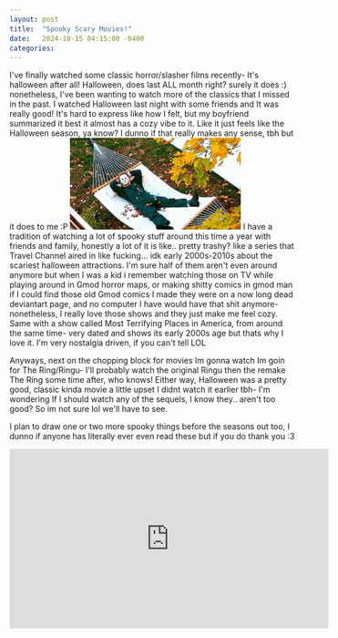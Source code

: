 ```yaml
---
layout: post
title:  "Spooky Scary Movies!"
date:   2024-10-15 04:15:00 -0400
categories: 
---
```

I've finally watched some classic horror/slasher films recently- It's halloween after all! Halloween, does last ALL month right? surely it does :) nonetheless, I've been wanting to watch more of the classics that I missed in the past. I watched Halloween last night with some friends and It was really good! It's hard to express like
how I felt, but my boyfriend summarized it best it almost has a cozy vibe to it. Like it just feels like the Halloween season, ya know?
I dunno if that really makes any sense, tbh but it does to me :P
<img src="/assets/images/halloween-michael-myers.gif" width="300px">
I have a tradition of watching a lot of spooky stuff around this time a year with friends and family, honestly a lot of it is like.. pretty trashy? like a series that Travel Channel aired in like fucking... idk early 2000s-2010s about the scariest halloween attractions. I'm sure half of them aren't even around anymore but when I was a kid i remember watching those on TV while playing around in Gmod horror maps, or making shitty comics in gmod man if I could find those old Gmod comics I made they were on a now long dead deviantart page, and no computer I have would have that shit anymore- nonetheless, I really love those shows and they just make me feel cozy. Same with a show called Most Terrifying Places in America, from around the same time- very dated and shows its early 2000s age but thats why I love it. 
I'm very nostalgia driven, if you can't tell LOL

Anyways, next on the chopping block for movies Im gonna watch Im goin for The Ring/Ringu- I'll probably watch the original Ringu then the remake The Ring some time after, who knows! Either way, Halloween was a pretty good, classic kinda movie a little upset I didnt watch it earlier tbh- I'm wondering If I should watch any of the sequels, I know they.. aren't too good? So im not sure lol we'll have to see. 

I plan to draw one or two more spooky things before the seasons out too, I dunno if anyone has literally ever even read these but if you do thank you :3


<iframe width="560" height="315" src="https://www.youtube.com/embed/-aH-pP3PAIc?si=QHxwZiOR38qQakqa" title="YouTube video player" frameborder="0" allow="accelerometer; autoplay; clipboard-write; encrypted-media; gyroscope; picture-in-picture; web-share" referrerpolicy="strict-origin-when-cross-origin" allowfullscreen></iframe>